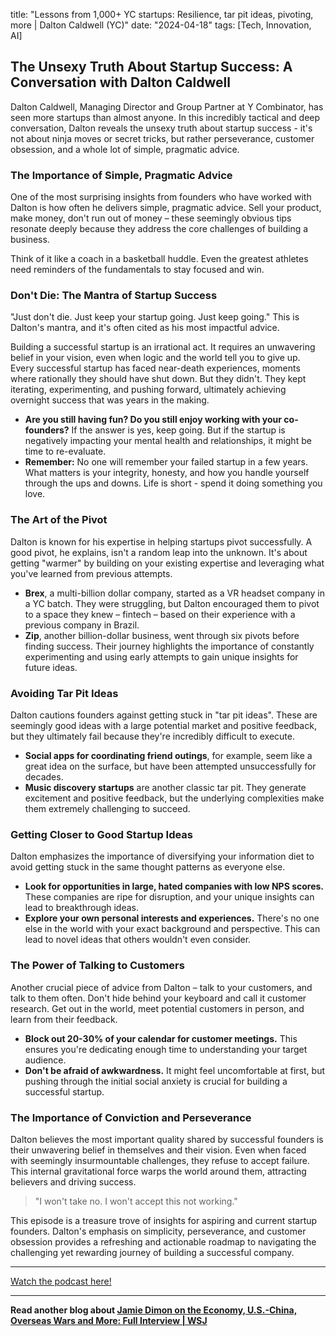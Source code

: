 

title: "Lessons from 1,000+ YC startups: Resilience, tar pit ideas, pivoting, more | Dalton Caldwell (YC)"
date: "2024-04-18"
tags: [Tech, Innovation, AI]


## The Unsexy Truth About Startup Success: A Conversation with Dalton Caldwell

Dalton Caldwell, Managing Director and Group Partner at Y Combinator, has seen more startups than almost anyone. In this incredibly tactical and deep conversation, Dalton reveals the unsexy truth about startup success - it's not about ninja moves or secret tricks, but rather perseverance, customer obsession, and a whole lot of simple, pragmatic advice.

### The Importance of Simple, Pragmatic Advice

One of the most surprising insights from founders who have worked with Dalton is how often he delivers simple, pragmatic advice. Sell your product, make money, don't run out of money – these seemingly obvious tips resonate deeply because they address the core challenges of building a business. 

Think of it like a coach in a basketball huddle. Even the greatest athletes need reminders of the fundamentals to stay focused and win. 

### Don't Die: The Mantra of Startup Success

"Just don't die. Just keep your startup going. Just keep going." This is Dalton's mantra, and it's often cited as his most impactful advice. 

Building a successful startup is an irrational act. It requires an unwavering belief in your vision, even when logic and the world tell you to give up. Every successful startup has faced near-death experiences, moments where rationally they should have shut down. But they didn't. They kept iterating, experimenting, and pushing forward, ultimately achieving overnight success that was years in the making.

* **Are you still having fun? Do you still enjoy working with your co-founders?** If the answer is yes, keep going. But if the startup is negatively impacting your mental health and relationships, it might be time to re-evaluate.
* **Remember:** No one will remember your failed startup in a few years. What matters is your integrity, honesty, and how you handle yourself through the ups and downs. Life is short - spend it doing something you love.

### The Art of the Pivot

Dalton is known for his expertise in helping startups pivot successfully. A good pivot, he explains, isn't a random leap into the unknown. It's about getting "warmer" by building on your existing expertise and leveraging what you've learned from previous attempts.

* **Brex**, a multi-billion dollar company, started as a VR headset company in a YC batch. They were struggling, but Dalton encouraged them to pivot to a space they knew – fintech – based on their experience with a previous company in Brazil.
* **Zip**, another billion-dollar business, went through six pivots before finding success.  Their journey highlights the importance of constantly experimenting and using early attempts to gain unique insights for future ideas.

### Avoiding Tar Pit Ideas

Dalton cautions founders against getting stuck in "tar pit ideas". These are seemingly good ideas with a large potential market and positive feedback, but they ultimately fail because they're incredibly difficult to execute.

* **Social apps for coordinating friend outings**, for example, seem like a great idea on the surface, but have been attempted unsuccessfully for decades.
* **Music discovery startups** are another classic tar pit. They generate excitement and positive feedback, but the underlying complexities make them extremely challenging to succeed.

### Getting Closer to Good Startup Ideas

Dalton emphasizes the importance of diversifying your information diet to avoid getting stuck in the same thought patterns as everyone else.

* **Look for opportunities in large, hated companies with low NPS scores.** These companies are ripe for disruption, and your unique insights can lead to breakthrough ideas.
* **Explore your own personal interests and experiences.** There's no one else in the world with your exact background and perspective.  This can lead to novel ideas that others wouldn't even consider.

### The Power of Talking to Customers

Another crucial piece of advice from Dalton – talk to your customers, and talk to them often.  Don't hide behind your keyboard and call it customer research. Get out in the world, meet potential customers in person, and learn from their feedback.

* **Block out 20-30% of your calendar for customer meetings.** This ensures you're dedicating enough time to understanding your target audience.
* **Don't be afraid of awkwardness.** It might feel uncomfortable at first, but pushing through the initial social anxiety is crucial for building a successful startup.

### The Importance of Conviction and Perseverance

Dalton believes the most important quality shared by successful founders is their unwavering belief in themselves and their vision. Even when faced with seemingly insurmountable challenges, they refuse to accept failure. This internal gravitational force warps the world around them, attracting believers and driving success.

> "I won't take no. I won't accept this not working."

This episode is a treasure trove of insights for aspiring and current startup founders.  Dalton's emphasis on simplicity, perseverance, and customer obsession provides a refreshing and actionable roadmap to navigating the challenging yet rewarding journey of building a successful company.

---

<a href="https://youtube.com/watch?v=m7LvNTbaqSI" target="_blank">Watch the podcast here!</a>


---

**Read another blog about [Jamie Dimon on the Economy, U.S.-China, Overseas Wars and More: Full Interview | WSJ](./20240429-jamiedimon-thewallstreetjournal)**
